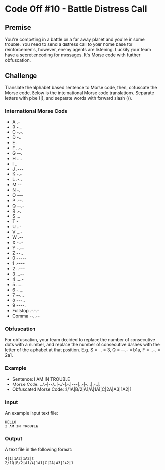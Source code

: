 # Code Off #10 - Battle Distress Call

## Premise
You're competing in a battle on a far away planet and you're in some trouble. You need to send a distress call to your home base for reinforcements, however, enemy agents are listening. Luckily your team have a secret encoding for messages. It's Morse code with further obfuscation.

## Challenge
Translate the alphabet based sentence to Morse code, then, obfuscate the Morse code.
Below is the international Morse code translations. Separate letters with pipe (|), and separate words with forward slash (/).

### International Morse Code
* A .-
* B -...
* C -.-.
* D -..
* E .
* F ..-.
* G --.
* H ....
* I ..
* J .---
* K -.-
* L .-..
* M --
* N -.
* O ---
* P .--.
* Q --.-
* R .-.
* S ...
* T -
* U ..-
* V ...-
* W .--
* X -..-
* Y -.--
* Z --..
* 0 -----
* 1 .----
* 2 ..---
* 3 ...--
* 4 ....-
* 5 .....
* 6 -....
* 7 --...
* 8 ---..
* 9 ----.
* Fullstop .-.-.-
* Comma --..--

### Obfuscation
For obfuscation, your team decided to replace the number of consecutive dots with a number, and replace the number of consecutive dashes with the letter of the alphabet at that position. E.g. S = ... = 3, Q = --.- = b1a, F = ..-. = 2a1.

### Example
* Sentence: I AM IN TROUBLE
* Morse Code: ../.-|--/..|-./-|.-.|---|..-|-...|.-..|.
* Obfuscated Morse Code: 2/1A|B/2|A1/A|1A1|C|2A|A3|1A2|1

### Input
An example input text file:

```
HELLO
I AM IN TROUBLE
```

### Output
A text file in the following format:

```
4|1|1A2|1A2|C
2/1Q|B/2|A1/A|1A1|C|2A|A3|1A2|1
```
